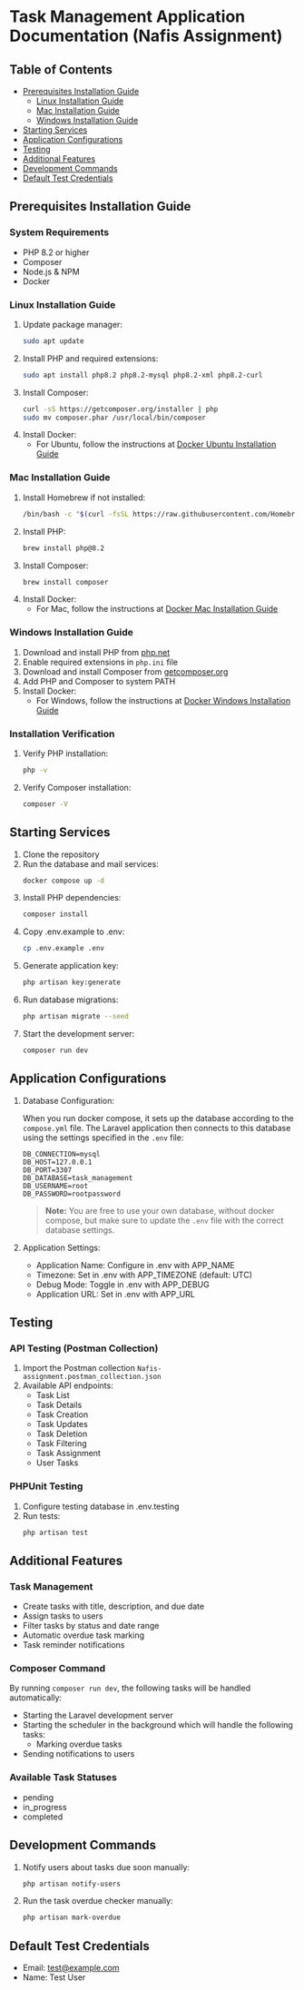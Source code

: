 # Task Management Application Documentation (Nafis Assignment)

## Table of Contents

-   [Prerequisites Installation Guide](#prerequisites-installation-guide)
    -   [Linux Installation Guide](#linux-installation-guide)
    -   [Mac Installation Guide](#mac-installation-guide)
    -   [Windows Installation Guide](#windows-installation-guide)
-   [Starting Services](#starting-services)
-   [Application Configurations](#application-configurations)
-   [Testing](#testing)
-   [Additional Features](#additional-features)
-   [Development Commands](#development-commands)
-   [Default Test Credentials](#default-test-credentials)

## Prerequisites Installation Guide

### System Requirements

-   PHP 8.2 or higher
-   Composer
-   Node.js & NPM
-   Docker

### Linux Installation Guide

1. Update package manager:
    ```bash
    sudo apt update
    ```
2. Install PHP and required extensions:
    ```bash
    sudo apt install php8.2 php8.2-mysql php8.2-xml php8.2-curl
    ```
3. Install Composer:
    ```bash
    curl -sS https://getcomposer.org/installer | php
    sudo mv composer.phar /usr/local/bin/composer
    ```
4. Install Docker:
    - For Ubuntu, follow the instructions at [Docker Ubuntu Installation Guide](https://docs.docker.com/engine/install/ubuntu/)

### Mac Installation Guide

1. Install Homebrew if not installed:
    ```bash
    /bin/bash -c "$(curl -fsSL https://raw.githubusercontent.com/Homebrew/install/HEAD/install.sh)"
    ```
2. Install PHP:
    ```bash
    brew install php@8.2
    ```
3. Install Composer:
    ```bash
    brew install composer
    ```
4. Install Docker:
    - For Mac, follow the instructions at [Docker Mac Installation Guide](https://docs.docker.com/desktop/mac/install/)

### Windows Installation Guide

1. Download and install PHP from [php.net](https://windows.php.net/download/)
2. Enable required extensions in `php.ini` file
3. Download and install Composer from [getcomposer.org](https://getcomposer.org/download/)
4. Add PHP and Composer to system PATH
5. Install Docker:
    - For Windows, follow the instructions at [Docker Windows Installation Guide](https://docs.docker.com/desktop/windows/install/)

### Installation Verification

1. Verify PHP installation:
    ```bash
    php -v
    ```
2. Verify Composer installation:
    ```bash
    composer -V
    ```

## Starting Services

1. Clone the repository
2. Run the database and mail services:
    ```bash
    docker compose up -d
    ```
4. Install PHP dependencies:
    ```bash
    composer install
    ```
5. Copy .env.example to .env:
    ```bash
    cp .env.example .env
    ```
6. Generate application key:
    ```bash
    php artisan key:generate
    ```
7. Run database migrations:
    ```bash
    php artisan migrate --seed
    ```
8. Start the development server:
    ```bash
    composer run dev
    ```

## Application Configurations

1. Database Configuration:

    When you run docker compose, it sets up the database according to the `compose.yml` file. The Laravel application then connects to this database using the settings specified in the `.env` file:

    ```
    DB_CONNECTION=mysql
    DB_HOST=127.0.0.1
    DB_PORT=3307
    DB_DATABASE=task_management
    DB_USERNAME=root
    DB_PASSWORD=rootpassword
    ```

    > **Note:**
    > You are free to use your own database, without docker compose, but make sure to update the `.env` file with the correct database settings.

2. Application Settings:
    - Application Name: Configure in .env with APP_NAME
    - Timezone: Set in .env with APP_TIMEZONE (default: UTC)
    - Debug Mode: Toggle in .env with APP_DEBUG
    - Application URL: Set in .env with APP_URL

## Testing

### API Testing (Postman Collection)

1. Import the Postman collection `Nafis-assignment.postman_collection.json`
2. Available API endpoints:
    - Task List
    - Task Details
    - Task Creation
    - Task Updates
    - Task Deletion
    - Task Filtering
    - Task Assignment
    - User Tasks

### PHPUnit Testing

1. Configure testing database in .env.testing
2. Run tests:
    ```bash
    php artisan test
    ```

## Additional Features

### Task Management

-   Create tasks with title, description, and due date
-   Assign tasks to users
-   Filter tasks by status and date range
-   Automatic overdue task marking
-   Task reminder notifications

### Composer Command

By running `composer run dev`, the following tasks will be handled automatically:

-   Starting the Laravel development server
-   Starting the scheduler in the background which will handle the following tasks:
    -   Marking overdue tasks
-   Sending notifications to users

### Available Task Statuses

-   pending
-   in_progress
-   completed

## Development Commands

1. Notify users about tasks due soon manually:

    ```bash
    php artisan notify-users
    ```

2. Run the task overdue checker manually:
    ```bash
    php artisan mark-overdue
    ```

## Default Test Credentials

-   Email: test@example.com
-   Name: Test User
